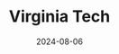 ---
title: "Virginia Tech"
collection: education
type: "Ph.D. in Computer Science & Applications"
permalink: /education/phd
venue: "Aug 2024 - Present"
date: 2024-08-06
location: "Blacksburg, VA <br/><img src='/images/vt_logo.png' style='max-height: 145px;'>"
---